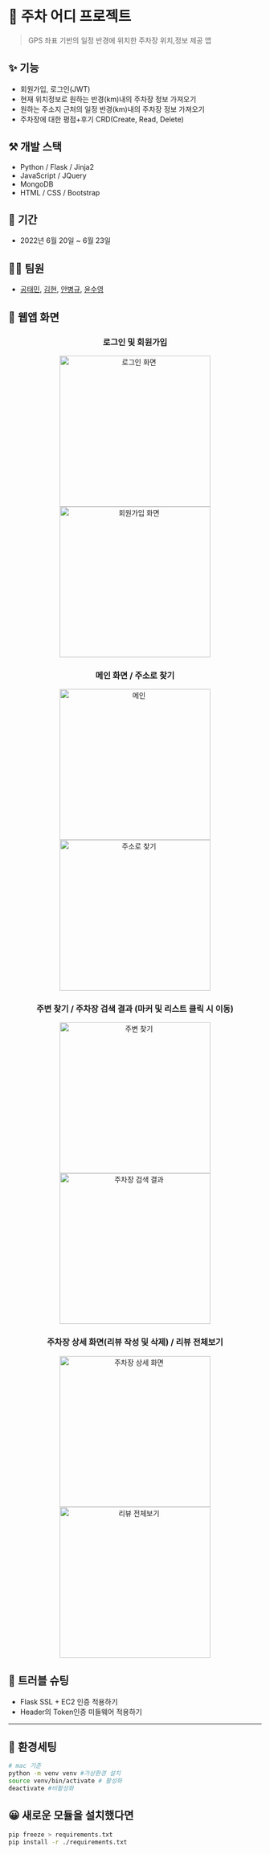 # 🚖 주차 어디 프로젝트

> GPS 좌표 기반의 일정 반경에 위치한 주차장 위치,정보 제공 앱

## ✨ 기능

- 회원가입, 로그인(JWT)
- 현재 위치정보로 원하는 반경(km)내의 주차장 정보 가져오기
- 원하는 주소지 근처의 일정 반경(km)내의 주차장 정보 가져오기
- 주차장에 대한 평점+후기 CRD(Create, Read, Delete)

## ⚒ 개발 스택

- Python / Flask / Jinja2
- JavaScript / JQuery
- MongoDB
- HTML / CSS / Bootstrap

## 📅 기간

- 2022년 6월 20일 ~ 6월 23일

## 👨‍💻 팀원
- [공태민](https://github.com/livemehere), [김현](https://github.com/uoahy), [안병규](https://github.com/fox9d), [윤수영](https://github.com/ddooyn)

## 📱 웹앱 화면

<div align="center">
<h3>로그인 및 회원가입</h3>
<img src="https://user-images.githubusercontent.com/84499458/176114038-867477ed-5730-46d7-801e-c46cbc841f0c.gif" width="300" alt="로그인 화면"/>
<img src="https://user-images.githubusercontent.com/84499458/176114053-5b557832-1330-49fb-b0c0-9f5ecc9b7fa6.png" width="300" alt="회원가입 화면"/>
</div>
<div align="center">
<h3>메인 화면 / 주소로 찾기</h3>
<img src="https://user-images.githubusercontent.com/84499458/176114061-337d61ea-65b6-4e6f-82d3-e76b2302e5c1.gif" width="300" alt="메인"/>
<img src="https://user-images.githubusercontent.com/84499458/176114072-4482379f-64e7-4bb1-a2bd-bff37a502623.gif" width="300" alt="주소로 찾기"/>
</div>
<div align="center">
<h3>주변 찾기 / 주차장 검색 결과 (마커 및 리스트 클릭 시 이동)</h3>
<img src="https://user-images.githubusercontent.com/84499458/176114144-f7ff7f28-1c67-496d-a950-b1b2767302d1.gif" width="300" alt="주변 찾기"/>
<img src="https://user-images.githubusercontent.com/84499458/176114090-1b1fa836-ed7e-4bfa-832e-61ca61e17f13.gif" width="300" alt="주차장 검색 결과"/>
</div>
<div align="center">
<h3>주차장 상세 화면(리뷰 작성 및 삭제) / 리뷰 전체보기</h3>
<img src="https://user-images.githubusercontent.com/84499458/176114120-63f4c815-f26a-40b7-80eb-83214b4fb4eb.gif" width="300" alt="주차장 상세 화면"/>
<img src="https://user-images.githubusercontent.com/84499458/176114955-fa949095-c6aa-45af-9c97-de90a02c8ff2.png" width="300" alt="리뷰 전체보기"/>
</div>

## 🚀 트러블 슈팅

- Flask SSL + EC2 인증 적용하기
- Header의 Token인증 미들웨어 적용하기

---

## 🔧 환경세팅

```bash
# mac 기준
python -m venv venv #가상환경 설치
source venv/bin/activate # 활성화
deactivate #비활성화
```

## 😀 새로운 모듈을 설치했다면

```bash
pip freeze > requirements.txt
pip install -r ./requirements.txt
```
